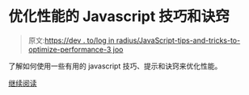 # 优化性能的 Javascript 技巧和诀窍

> 原文:[https://dev . to/log in radius/JavaScript-tips-and-tricks-to-optimize-performance-3 joo](https://dev.to/loginradius/javascript-tips-and-tricks-to-optimize-performance-3joo)

了解如何使用一些有用的 javascript 技巧、提示和诀窍来优化性能。

[继续阅读](https://www.loginradius.com/engineering/blog/16-javascript-hacks-for-optimization/)